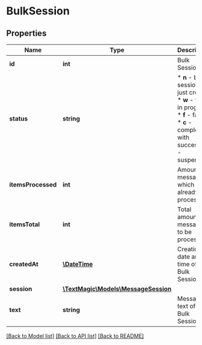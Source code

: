 # BulkSession

## Properties
Name | Type | Description | Notes
------------ | ------------- | ------------- | -------------
**id** | **int** | Bulk Session ID. | 
**status** | **string** | * **n** - bulk session is just created * **w** - work in progress * **f** - failed * **c** - completed with success * **s** - suspended | 
**itemsProcessed** | **int** | Amount of messages which is already processed. | 
**itemsTotal** | **int** | Total amount of messages to be processed. | 
**createdAt** | [**\DateTime**](\DateTime.md) | Creation date and time of a Bulk Session. | 
**session** | [**\TextMagic\Models\MessageSession**](MessageSession.md) |  | 
**text** | **string** | Message text of a Bulk Session. | 

[[Back to Model list]](../README.md#documentation-for-models) [[Back to API list]](../README.md#documentation-for-api-endpoints) [[Back to README]](../README.md)


